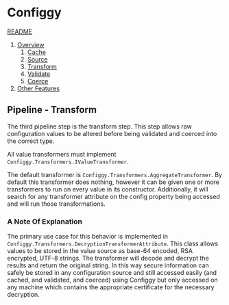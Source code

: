 # Configgy

[README](../../README.md)

1. [Overview](../1-Overview.md)
    1. [Cache](1-Cache.md)
    2. [Source](2-Source.md)
    3. [Transform](3-Transform.md)
    4. [Validate](4-Validate.md)
    5. [Coerce](5-Coerce.md)
2. [Other Features](../2-Other.md)

## Pipeline - Transform

The third pipeline step is the transform step. This step allows raw configuration values to be altered before being validated and coerced into the correct type.

All value transformers must implement `Configgy.Transformers.IValueTransformer`.

The default transformer is `Configgy.Transformers.AggregateTransformer`. By default this transformer does nothing, however it can be given one or more transformers to run on every value in its constructor. Additionally, it will search for any transformer attribute on the config property being accessed and will run those transformations.

### A Note Of Explanation

The primary use case for this behavior is implemented in `Configgy.Transformers.DecryptionTransformerAttribute`. This class allows values to be stored in the value source as base-64 encoded, RSA encrypted, UTF-8 strings. The transformer will decode and decrypt the results and return the original string. In this way secure information can safely be stored in any configuration source and still accessed easily (and cached, and validated, and coerced) using Configgy but only accessed on any machine which contains the appropriate certificate for the necessary decryption.